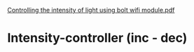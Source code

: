 [Controlling the intensity of light using bolt wifi module.pdf](https://github.com/pratyaksha10/Intensity-controller/files/7024820/Controlling.the.intensity.of.light.using.bolt.wifi.module.pdf)
# Intensity-controller (inc - dec)
